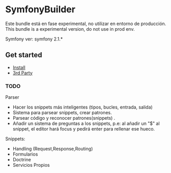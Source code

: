 SymfonyBuilder
==============
Este bundle está en fase experimental, no utilizar en entorno de producción.
This bundle is a experimental version, do not use in prod env. 

Symfony ver: symfony 2.1.*

Get started
-------------
- [Install](https://github.com/zeopix/SymfonyBuilder/blob/master/Resources/doc/install.md)
- [3rd Party](https://github.com/zeopix/SymfonyBuilder/blob/master/Resources/doc/3rdparty.md)


### TODO

Parser
- Hacer los snippets más inteligentes (tipos, bucles, entrada, salida)
- Sistema para parsear snippets, crear patrones.
- Parsear código y reconocer patrones(snippets) . 
- Añadir un sistema de preguntas a los snippets, p.e: al añadir un "$" al snippet, el editor hará focus y pedirá enter para rellenar ese hueco.


Snippets:
- Handling (Request,Response,Routing)
- Formularios
- Doctrine
- Servicios Propios
